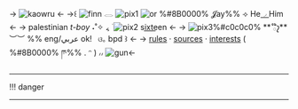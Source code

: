 -> ![kaowru](https://i.postimg.cc/L5k2PKCb/Untitled13-20240127175407.png) <-
->꒰ ![finn](https://i.postimg.cc/rpgVnkqX/692-FBC1-E-0994-406-C-9339-C9-D20-A0-A324-D.png) 𓂋 ![pix1](https://i.postimg.cc/mZ9D4KwM/06-BC78-F4-B339-4-F9-B-9984-9-B8-A3-DB2190-A.gif) ![or](https://i.postimg.cc/wj4yMLss/IMG-8209.gif) %#8B0000% 𝓙ay%% ⟢ He[◞ ](https://en.pronouns.page/@hakkai)Him <-
-> palestinian *t-boy* ˖˚✧ ៹ ࣪ ![pix2](https://i.postimg.cc/cHpLYcsr/69378-C5-F-75-D5-484-A-AED8-EEB303-F00-BF5.gif) six͟t͟e͟en <-
-> ![pix3](https://i.postimg.cc/gjbGrkDh/IMG-1927.jpg)%#c0c0c0% ** 𓂂໊𐑟** ︶︶ %% eng/عربي ok! ` ଓ｡` bpd ꒱ <-
-> [rules](https://rentry.co/heartstouch) ‧ [sources](https://rentry.co/wolfidol) ‧ [interests](https://rentry.co/finnterest)  ( %#8B0000% ཫ%% . ᵔ ) ៸៸ ![gun](https://i.postimg.cc/28f5STct/IMG-4243.gif)<-

***
!!! danger
***